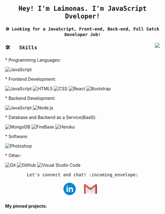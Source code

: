 
<h2 align="center">
  <samp>Hey! I'm Laimonas.
    I'm JavaScript Dveloper!</samp>
</h2>
  <h4 align="center"><samp>🌐 Looking for a JavaScript, Front-end, Back-end, Full Satck Developer Job!</samp></h4>
  
  <img align="right"
   src=![markus-spiske-MgtHZ4zlC1U-unsplash](https://user-images.githubusercontent.com/79200136/131490728-799a84b0-7ec2-47ef-bf0c-ce46f725de1d.jpg)>
 
<h3><samp> 🛠 &nbsp; Skills</samp></h3>

<p>* Programming Languages:</p>

![JavaScript](https://img.shields.io/badge/-JavaScript-333333?style=flat&logo=javascript)

<p>* Frontend Development:</p>

![JavaScript](https://img.shields.io/badge/-JavaScript-333333?style=flat&logo=javascript)
![HTML5](https://img.shields.io/badge/-HTML5-333333?style=flat&logo=HTML5)
![CSS](https://img.shields.io/badge/-CSS-333333?style=flat&logo=CSS3&logoColor=1572B6)
![React](https://img.shields.io/badge/-React-333333?style=flat&logo=react)
![Bootstrap](https://img.shields.io/badge/-Bootstrap-333333?style=flat&logo=bootstrap&logoColor=563D7C)

 <p>* Backend Development:</p>
 
![JavaScript](https://img.shields.io/badge/-JavaScript-333333?style=flat&logo=javascript)
![Node.js](https://img.shields.io/badge/-Node.js-333333?style=flat&logo=node.js)
  
<p>* Database and Backend as a Service(BaaS):</p>

![MongoDB](https://img.shields.io/badge/-MongoDB-333333?style=flat&logo=mongodb)
![FireBase](https://img.shields.io/badge/-FireBase-333333?style=flat&logo=firebase)
![Heroku](https://img.shields.io/badge/-Heroku-333333?style=flat&logo=heroku)
    
<p>* Software:</p>

![Photoshop](https://img.shields.io/badge/-Photoshop-333333?style=flat&logo=adobe-photoshop)
  
<p>* Other:</p>

![Git](https://img.shields.io/badge/-Git-333333?style=flat&logo=git)
![GitHub](https://img.shields.io/badge/-GitHub-333333?style=flat&logo=github)
![Visual Studio Code](https://img.shields.io/badge/-Visual%20Studio%20Code-333333?style=flat&logo=visual-studio-code&logoColor=007ACC)

<p align="center"> 
  <samp>Let's connect and chat! :incoming_envelope: </samp>
</p>
<p align="center">
<a href="https://www.linkedin.com/in/laimonas-luko%C5%A1evi%C4%8Dius-96716abb/"><img src="https://github.com/sarthak77/sarthak77/blob/master/icons/icons8-linkedin-circled-48.png" alt="LinkedIn"></a> &nbsp; &nbsp;
<a href="mailto:laimonas.lukosevicius@gmail.com"><img src="https://github.com/sarthak77/sarthak77/blob/master/icons/icons8-gmail-48.png" alt="Gmail"></a> &nbsp; &nbsp;
</p>



<h4>My pinned projects: </h4>
